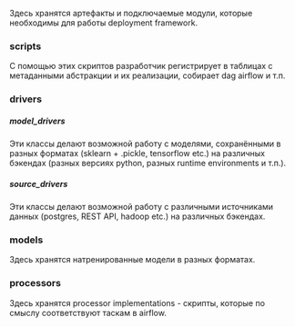 Здесь хранятся артефакты и подключаемые модули, которые необходимы для работы deployment framework.

### scripts

C помощью этих скриптов разработчик регистрирует в таблицах с метаданными абстракции и их реализации, собирает dag airflow и т.п.

### drivers
	
##### model_drivers
Эти классы делают возможной работу с моделями, сохранёнными в разных форматах (sklearn + .pickle, tensorflow etc.) на различных бэкендах (разных версиях python, разных runtime environments и т.п.). 

##### source_drivers
Эти классы делают возможной работу с различными источниками данных (postgres, REST API, hadoop etc.) на различных бэкендах.

### models
Здесь хранятся натренированные модели в разных форматах.

### processors
Здесь хранятся processor implementations - скрипты, которые по смыслу соответствуют таскам в airflow.
